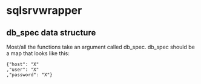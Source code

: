 # sqlsrvwrapper

## db_spec data structure

Most/all the functions take an argument called db_spec. db_spec should be a map that looks like this:

    {"host": "X"
    ,"user": "X" 
    ,"password": "X"}

